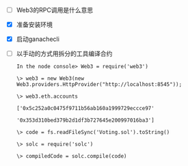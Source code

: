 - [ ] Web3的RPC调用是什么意思

- [x] 准备安装环境

- [x] 启动ganachecli

- [ ] 以手动的方式用拆分的工具编译合约

  ```
  In the node console> Web3 = require('web3')
  
  \> web3 = new Web3(new Web3.providers.HttpProvider("http://localhost:8545"));
  
  \> web3.eth.accounts
  
  ['0x5c252a0c0475f9711b56ab160a1999729eccce97'
  
  '0x353d310bed379b2d1df3b727645e200997016ba3']
  
  \> code = fs.readFileSync('Voting.sol').toString()
  
  \> solc = require('solc')
  
  \> compiledCode = solc.compile(code)
  ```

  

